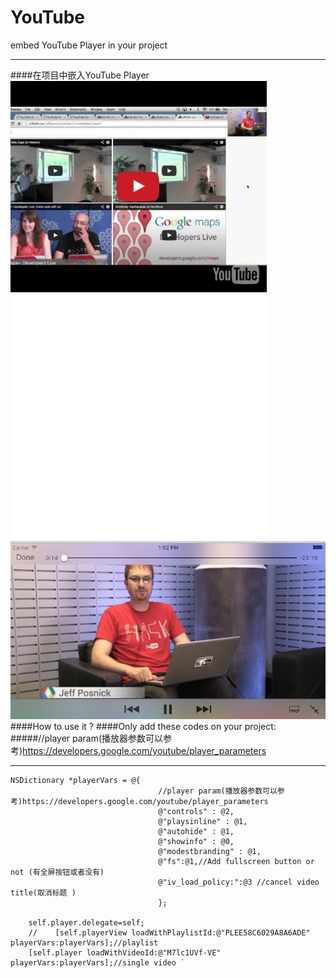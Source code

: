 # YouTube
embed YouTube Player in your project
***
####在项目中嵌入YouTube Player
![111](https://github.com/shibiao/YouTube/blob/master/111.png)
![222](https://github.com/shibiao/YouTube/blob/master/222.png)
####How to use it ?
####Only add these codes on your project:
#####//player param(播放器参数可以参考)https://developers.google.com/youtube/player_parameters
***
```
NSDictionary *playerVars = @{
                                 //player param(播放器参数可以参考)https://developers.google.com/youtube/player_parameters
                                 @"controls" : @2,
                                 @"playsinline" : @1,
                                 @"autohide" : @1,
                                 @"showinfo" : @0,
                                 @"modestbranding" : @1,
                                 @"fs":@1,//Add fullscreen button or not (有全屏按钮或者没有)
                                 @"iv_load_policy:":@3 //cancel video title(取消标题 )
                                 };
    
    self.player.delegate=self;
    //    [self.playerView loadWithPlaylistId:@"PLEE58C6029A8A6ADE" playerVars:playerVars];//playlist
    [self.player loadWithVideoId:@"M7lc1UVf-VE" playerVars:playerVars];//single video `
```
